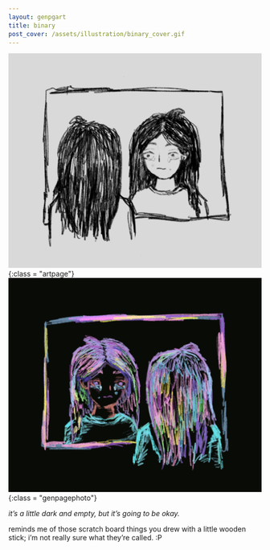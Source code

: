 ```yaml
---
layout: genpgart
title: binary
post_cover: /assets/illustration/binary_cover.gif
---
```


![downloadimg](/assets/illustration/binary_1.png){:class = "artpage"}
![downloadimg](/assets/illustration/binary_0.png){:class = "genpagephoto"}


*it’s a little dark and empty, but it’s going to be okay.* 




reminds me of those scratch board things you drew with a little wooden stick; i’m not really sure what they’re called. :P
